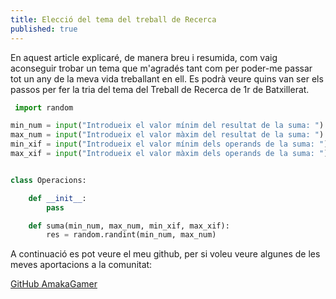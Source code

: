 ```yaml
---
title: Elecció del tema del treball de Recerca
published: true
---
```


En aquest article explicaré, de manera breu i resumida, com vaig aconseguir trobar un tema que m'agradés tant com per poder-me passar tot un any de la meva vida treballant en ell. Es podrà veure quins van ser els passos per fer la tria del tema del Treball de Recerca de 1r de Batxillerat.

```py
 import random

min_num = input("Introdueix el valor mínim del resultat de la suma: ")
max_num = input("Introdueix el valor màxim del resultat de la suma: ")
min_xif = input("Introdueix el valor mínim dels operands de la suma: ")
max_xif = input("Introdueix el valor màxim dels operands de la suma: ")


class Operacions:

    def __init__:
        pass

    def suma(min_num, max_num, min_xif, max_xif):
        res = random.randint(min_num, max_num)

 ```
A continuació es pot veure el meu github, per si voleu veure algunes de les meves aportacions a la comunitat:

[GitHub AmakaGamer](https://www.youtube.com/AmakaGamer)
